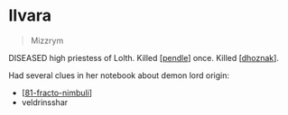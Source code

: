 # Ilvara
> Mizzrym

DISEASED high priestess of Lolth.
Killed [[pendle]] once. Killed [[dhoznak]].

Had several clues in her notebook about demon lord origin:
- [[81-fracto-nimbuli]]
- veldrinsshar

[//begin]: # "Autogenerated link references for markdown compatibility"
[pendle]: ../pcs/pendle "Pendleblip"
[dhoznak]: ../pcs/dhoznak "Dhoznak"
[81-fracto-nimbuli]: ../recaps/81-fracto-nimbuli "81-fracto-nimbuli"
[//end]: # "Autogenerated link references"

